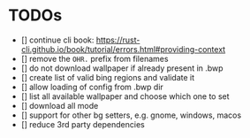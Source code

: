 TODOs
=====

- [] continue cli book: https://rust-cli.github.io/book/tutorial/errors.html#providing-context
- [] remove the `OHR.` prefix from filenames
- [] do not download wallpaper if already present in .bwp
- [] create list of valid bing regions and validate it
- [] allow loading of config from .bwp dir
- [] list all available wallpaper and choose which one to set
- [] download all mode
- [] support for other bg setters, e.g. gnome, windows, macos
- [] reduce 3rd party dependencies

